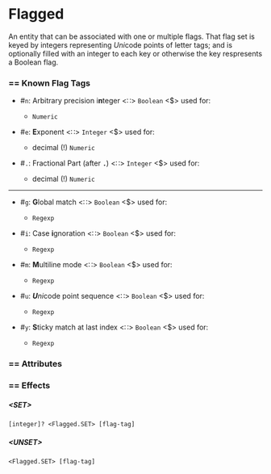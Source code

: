 # Flagged

An entity that can be associated with one or multiple flags. That flag set is keyed by integers representing *Uni*code points of letter tags; and is optionally filled with an integer to each key or otherwise the key respresents a Boolean flag.

### == Known Flag Tags
+ \#`n`: Arbitrary precision i**n**teger
    <∷> `Boolean`
    <$> used for:
    - `Numeric`

+ \#`e`: **E**xponent
    <∷> `Integer`
    <$> used for:
    - decimal (!) `Numeric`

+ \#`.`: Fractional Part (after **`.`**)
    <∷> `Integer`
    <$> used for:
    - decimal (!) `Numeric`

---

+ \#`g`: **G**lobal match
    <∷> `Boolean`
    <$> used for:
    - `Regexp`

+ \#`i`: Case **i**gnoration
    <∷> `Boolean`
    <$> used for:
    - `Regexp`

+ \#`m`: **M**ultiline mode
    <∷> `Boolean`
    <$> used for:
    - `Regexp`

+ \#`u`: ***U**ni*code point sequence
    <∷> `Boolean`
    <$> used for:
    - `Regexp`

+ \#`y`: **S**ticky match at last index
    <∷> `Boolean`
    <$> used for:
    - `Regexp`


### == Attributes


### == Effects
##### \<SET>
`[integer]? <Flagged.SET> [flag-tag]`

##### \<UNSET>
`<Flagged.SET> [flag-tag]`